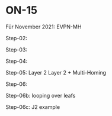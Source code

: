 # ON-15
Für November 2021: EVPN-MH

Step-02: 

Step-03: 

Step-04: 

Step-05: 
  Layer 2
  Layer 2 + Multi-Homing

Step-06: 

Step-06b: looping over leafs

Step-06c: J2 example
